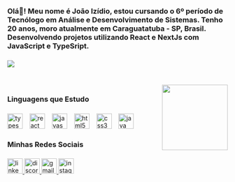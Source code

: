 <h3 align="left">Olá👋! Meu nome é João Izídio, estou cursando o 6º período de Tecnólogo em Análise e Desenvolvimento de Sistemas. Tenho 20 anos, moro atualmente em Caraguatatuba - SP, Brasil. Desenvolvendo projetos utilizando React e NextJs com  JavaScript e TypeSript.</h3>

###


<picture align="left">
  <source
    srcset="https://github-readme-stats.vercel.app/api?username=joaoizidioLoiola&show_icons=true&theme=dark"
    media="(prefers-color-scheme: dark)"
  />
  <source
    srcset="https://github-readme-stats.vercel.app/api?username=joaoizidioLoiola&show_icons=true"
    media="(prefers-color-scheme: dark)"
  />
  <img src="https://github-readme-stats.vercel.app/api?username=joaoizidioLoiola&show_icons=true" />
</picture>

###

<br clear="both">

<img align="right" height="150" src="https://media.tenor.com/jHg-q58KgiYAAAAC/scaler-create-impact.gif (https://tenor.com/pt-BR/view/scaler-create-impact-code-sleep-time-gif-25011979)" />

###

<h3 align="left">Linguagens que Estudo</h3>

###

<div align="left">
  <img src="https://cdn.jsdelivr.net/gh/devicons/devicon/icons/typescript/typescript-original.svg" height="35" alt="typescript logo"  />
  <img width="8" />
  <img src="https://cdn.jsdelivr.net/gh/devicons/devicon/icons/react/react-original.svg" height="35" alt="react logo"  />
  <img width="8" />
  <img src="https://cdn.jsdelivr.net/gh/devicons/devicon/icons/javascript/javascript-original.svg" height="35" alt="javascript logo"  />
  <img width="8" />
  <img src="https://cdn.jsdelivr.net/gh/devicons/devicon/icons/html5/html5-original.svg" height="35" alt="html5 logo"  />
  <img width="8" />
  <img src="https://cdn.jsdelivr.net/gh/devicons/devicon/icons/css3/css3-original.svg" height="35" alt="css3 logo"  />
  <img width="8" />
  <img src="https://cdn.jsdelivr.net/gh/devicons/devicon/icons/java/java-original.svg" height="35" alt="java logo"  />
</div>

###

<h3 align="left">Minhas Redes Sociais</h3>

###

<div align="left">
  <a href = "https://www.linkedin.com/in/joaoizidioLoiola/" target = "_blank"> <img src="https://img.shields.io/static/v1?message=LinkedIn&logo=linkedin&label=&color=0077B5&logoColor=white&labelColor=&style=for-the-badge" height="35" alt="linkedin logo"  />
  <a href = "https://discord.gg/JncntAkx" target = "_blank"><img src="https://img.shields.io/static/v1?message=Discord&logo=discord&label=&color=7289DA&logoColor=white&labelColor=&style=for-the-badge" height="35" alt="discord logo"  />
  <a href = "mailto:joaoizidio287@gmail.com" target = "_blank"><img src="https://img.shields.io/static/v1?message=Gmail&logo=gmail&label=&color=D14836&logoColor=white&labelColor=&style=for-the-badge" height="35" alt="gmail logo"  />
   <a href = "https://www.instagram.com/joaoizidioloiola/" target = "_blank"><img src="https://img.shields.io/static/v1?message=Instagram&logo=instagram&label=&color=E4405F&logoColor=white&labelColor=&style=for-the-badge" height="35" alt="instagram logo"  />
</div>

###
